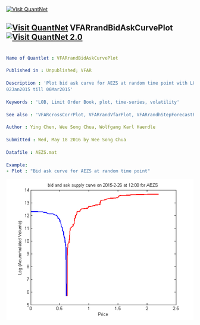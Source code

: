 [<img src="https://github.com/QuantLet/Styleguide-and-Validation-procedure/blob/master/pictures/banner.png" alt="Visit QuantNet">](http://quantlet.de/index.php?p=info)

## [<img src="https://github.com/QuantLet/Styleguide-and-Validation-procedure/blob/master/pictures/qloqo.png" alt="Visit QuantNet">](http://quantlet.de/) **VFARrandBidAskCurvePlot** [<img src="https://github.com/QuantLet/Styleguide-and-Validation-procedure/blob/master/pictures/QN2.png" width="60" alt="Visit QuantNet 2.0">](http://quantlet.de/d3/ia)

```yaml

Name of Quantlet : VFARrandBidAskCurvePlot

Published in : Unpublished; VFAR

Description : 'Plot bid ask curve for AEZS at random time point with LOB data from 
02Jan2015 till 06Mar2015'

Keywords : 'LOB, Limit Order Book, plot, time-series, volatility'

See also : 'VFARcrossCorrPlot, VFARrandVfarPlot, VFARrandhStepForecastPlot, VFARqqPlot'

Author : Ying Chen, Wee Song Chua, Wolfgang Karl Haerdle

Submitted : Wed, May 18 2016 by Wee Song Chua

Datafile : AEZS.mat

Example: 
- Plot : "Bid ask curve for AEZS at random time point"

```

![Picture1](VFARrandBidAskCurvePlot_m.png)
